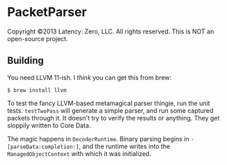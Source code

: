 # PacketParser

Copyright ©2013 Latency: Zero, LLC. All rights reserved. This is NOT an open-source project.


## Building

You need LLVM 11-ish. I *think* you can get this from brew:

```
$ brew install llvm
```

To test the fancy LLVM-based metamagical parser thingie, run the unit tests. `testTwoPass` will generate a simple parser, and run some captured packets through it. It doesn't try to verify the results or anything. They get sloppily written to Core Data.

The magic happens in `DecoderRuntime`. Binary parsing begins in `-[parseData:completion:]`, and the runtime writes into the `ManagedObjectContext` with which it was initialized.
